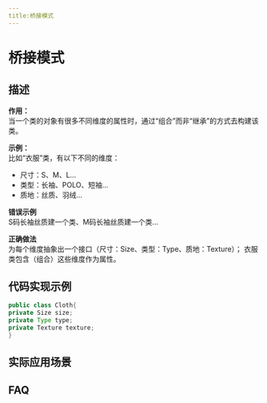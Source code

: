 ```yaml
---
title:桥接模式
---
```


# 桥接模式

## 描述
**作用：**  
当一个类的对象有很多不同维度的属性时，通过“组合”而非“继承”的方式去构建该类。

**示例：**  
比如“衣服”类，有以下不同的维度：
* 尺寸：S、M、L...
* 类型：长袖、POLO、短袖...
* 质地：丝质、羽绒...

**错误示例**  
S码长袖丝质建一个类、M码长袖丝质建一个类...

**正确做法**  
为每个维度抽象出一个接口（尺寸：Size、类型：Type、质地：Texture）；
衣服类包含（组合）这些维度作为属性。
## 代码实现示例
```java
public class Cloth{
private Size size;
private Type type;
private Texture texture;
}
```

## 实际应用场景

## FAQ